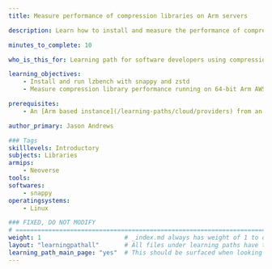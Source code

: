 ```yaml
---
title: Measure performance of compression libraries on Arm servers

description: Learn how to install and measure the performance of compression libraries on Arm servers

minutes_to_complete: 10

who_is_this_for: Learning path for software developers using compression libraries running on Arm servers.

learning_objectives:
    - Install and run lzbench with snappy and zstd
    - Measure compression library performance running on 64-bit Arm AWS EC2 instance

prerequisites:
    - An [Arm based instance](/learning-paths/cloud/providers) from an appropriate cloud service provider.

author_primary: Jason Andrews

### Tags
skilllevels: Introductory
subjects: Libraries
armips:
    - Neoverse
tools:
softwares:
    - snappy
operatingsystems:
    - Linux

### FIXED, DO NOT MODIFY
# ================================================================================
weight: 1                       # _index.md always has weight of 1 to order correctly
layout: "learningpathall"       # All files under learning paths have this same wrapper
learning_path_main_page: "yes"  # This should be surfaced when looking for related content. Only set for _index.md of learning path content.
---
```

